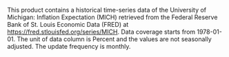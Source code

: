 This product contains a historical time-series data of the University of Michigan: Inflation Expectation (MICH) retrieved from the Federal Reserve Bank of St. Louis Economic Data (FRED) at https://fred.stlouisfed.org/series/MICH. Data coverage starts from 1978-01-01. The unit of data column is Percent and the values are not seasonally adjusted. The update frequency is monthly.
